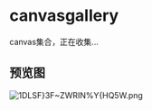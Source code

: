 # canvasgallery
canvas集合，正在收集...

## 预览图
![1DLSF}3F~ZWRIN%Y`{HQ`5W.png](https://i.loli.net/2019/02/01/5c5450228cbbe.png)
